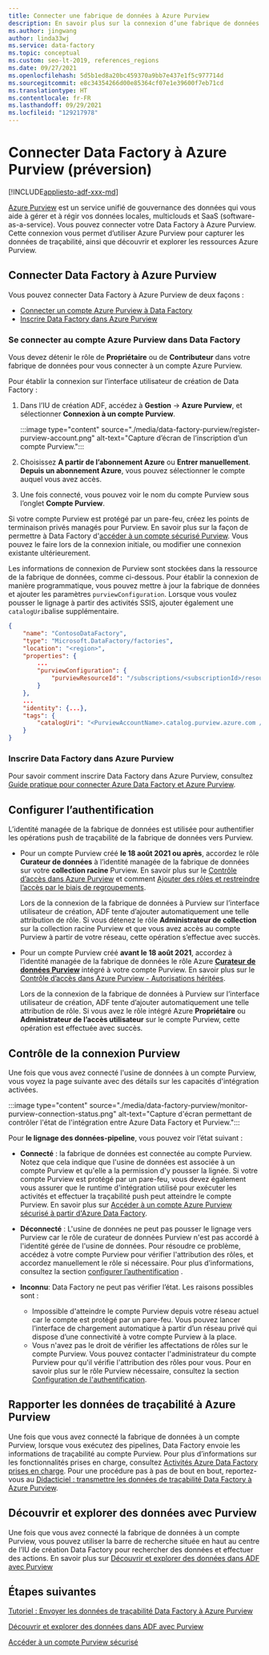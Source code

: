 ```yaml
---
title: Connecter une fabrique de données à Azure Purview
description: En savoir plus sur la connexion d’une fabrique de données à Azure Purview
ms.author: jingwang
author: linda33wj
ms.service: data-factory
ms.topic: conceptual
ms.custom: seo-lt-2019, references_regions
ms.date: 09/27/2021
ms.openlocfilehash: 5d5b1ed8a20bc459370a9bb7e437e1f5c977714d
ms.sourcegitcommit: e8c34354266d00e85364cf07e1e39600f7eb71cd
ms.translationtype: HT
ms.contentlocale: fr-FR
ms.lasthandoff: 09/29/2021
ms.locfileid: "129217978"
---
```

# <a name="connect-data-factory-to-azure-purview-preview"></a>Connecter Data Factory à Azure Purview (préversion)

[!INCLUDE[appliesto-adf-xxx-md](includes/appliesto-adf-xxx-md.md)]

[Azure Purview](../purview/overview.md) est un service unifié de gouvernance des données qui vous aide à gérer et à régir vos données locales, multiclouds et SaaS (software-as-a-service). Vous pouvez connecter votre Data Factory à Azure Purview. Cette connexion vous permet d’utiliser Azure Purview pour capturer les données de traçabilité, ainsi que découvrir et explorer les ressources Azure Purview.

## <a name="connect-data-factory-to-azure-purview"></a>Connecter Data Factory à Azure Purview

Vous pouvez connecter Data Factory à Azure Purview de deux façons :

- [Connecter un compte Azure Purview à Data Factory](#connect-to-azure-purview-account-in-data-factory)
- [Inscrire Data Factory dans Azure Purview](#register-data-factory-in-azure-purview)

### <a name="connect-to-azure-purview-account-in-data-factory"></a>Se connecter au compte Azure Purview dans Data Factory

Vous devez détenir le rôle de **Propriétaire** ou de **Contributeur** dans votre fabrique de données pour vous connecter à un compte Azure Purview.

Pour établir la connexion sur l’interface utilisateur de création de Data Factory :

1. Dans l’IU de création ADF, accédez à **Gestion** -> **Azure Purview**, et sélectionner **Connexion à un compte Purview**. 

    :::image type="content" source="./media/data-factory-purview/register-purview-account.png" alt-text="Capture d’écran de l’inscription d’un compte Purview.":::

2. Choisissez **A partir de l’abonnement Azure** ou **Entrer manuellement**. **Depuis un abonnement Azure**, vous pouvez sélectionner le compte auquel vous avez accès.

3. Une fois connecté, vous pouvez voir le nom du compte Purview sous l’onglet **Compte Purview**.

Si votre compte Purview est protégé par un pare-feu, créez les points de terminaison privés managés pour Purview. En savoir plus sur la façon de permettre à Data Factory d'[accéder à un compte sécurisé Purview](how-to-access-secured-purview-account.md). Vous pouvez le faire lors de la connexion initiale, ou modifier une connexion existante ultérieurement.

Les informations de connexion de Purview sont stockées dans la ressource de la fabrique de données, comme ci-dessous. Pour établir la connexion de manière programmatique, vous pouvez mettre à jour la fabrique de données et ajouter les paramètres `purviewConfiguration`. Lorsque vous voulez pousser le lignage à partir des activités SSIS, ajouter également une `catalogUri`balise supplémentaire.

```json
{
    "name": "ContosoDataFactory",
    "type": "Microsoft.DataFactory/factories",
    "location": "<region>",
    "properties": {
        ...
        "purviewConfiguration": {
            "purviewResourceId": "/subscriptions/<subscriptionId>/resourceGroups/<resourceGroupname>/providers/Microsoft.Purview/accounts/<PurviewAccountName>"
        }
    },
    ...
    "identity": {...},
    "tags": {
        "catalogUri": "<PurviewAccountName>.catalog.purview.azure.com //Note: used for SSIS lineage only"
    }
}
```

### <a name="register-data-factory-in-azure-purview"></a>Inscrire Data Factory dans Azure Purview

Pour savoir comment inscrire Data Factory dans Azure Purview, consultez [Guide pratique pour connecter Azure Data Factory et Azure Purview](../purview/how-to-link-azure-data-factory.md).

## <a name="set-up-authentication"></a>Configurer l’authentification

L’identité managée de la fabrique de données est utilisée pour authentifier les opérations push de traçabilité de la fabrique de données vers Purview. 

- Pour un compte Purview créé **le 18 août 2021 ou après**, accordez le rôle **Curateur de données** à l’identité managée de la fabrique de données sur votre **collection racine** Purview. En savoir plus sur le [Contrôle d’accès dans Azure Purview](../purview/catalog-permissions.md) et comment [Ajouter des rôles et restreindre l’accès par le biais de regroupements](../purview/how-to-create-and-manage-collections.md#add-roles-and-restrict-access-through-collections).

    Lors de la connexion de la fabrique de données à Purview sur l’interface utilisateur de création, ADF tente d’ajouter automatiquement une telle attribution de rôle. Si vous détenez le rôle **Administrateur de collection** sur la collection racine Purview et que vous avez accès au compte Purview à partir de votre réseau, cette opération s’effectue avec succès.

- Pour un compte Purview créé **avant le 18 août 2021**, accordez à l’identité managée de la fabrique de données le rôle Azure [**Curateur de données Purview**](../role-based-access-control/built-in-roles.md#purview-data-curator) intégré à votre compte Purview. En savoir plus sur le [Contrôle d’accès dans Azure Purview - Autorisations héritées](../purview/catalog-permissions.md#legacy-permission-guide).

    Lors de la connexion de la fabrique de données à Purview sur l’interface utilisateur de création, ADF tente d’ajouter automatiquement une telle attribution de rôle. Si vous avez le rôle intégré Azure **Propriétaire** ou **Administrateur de l’accès utilisateur** sur le compte Purview, cette opération est effectuée avec succès.

## <a name="monitor-purview-connection"></a>Contrôle de la connexion Purview

Une fois que vous avez connecté l'usine de données à un compte Purview, vous voyez la page suivante avec des détails sur les capacités d'intégration activées.

:::image type="content" source="./media/data-factory-purview/monitor-purview-connection-status.png" alt-text="Capture d'écran permettant de contrôler l'état de l'intégration entre Azure Data Factory et Purview.":::

Pour **le lignage des données-pipeline**, vous pouvez voir l’état suivant :

- **Connecté** : la fabrique de données est connectée au compte Purview. Notez que cela indique que l'usine de données est associée à un compte Purview et qu'elle a la permission d'y pousser la lignée. Si votre compte Purview est protégé par un pare-feu, vous devez également vous assurer que le runtime d'intégration utilisé pour exécuter les activités et effectuer la traçabilité push peut atteindre le compte Purview. En savoir plus sur [Accéder à un compte Azure Purview sécurisé à partir d'Azure Data Factory](how-to-access-secured-purview-account.md).
- **Déconnecté** : L'usine de données ne peut pas pousser le lignage vers Purview car le rôle de curateur de données Purview n'est pas accordé à l'identité gérée de l'usine de données. Pour résoudre ce problème, accédez à votre compte Purview pour vérifier l'attribution des rôles, et accordez manuellement le rôle si nécessaire. Pour plus d’informations, consultez la section [configurer l’authentification](#set-up-authentication) .
- **Inconnu**: Data Factory ne peut pas vérifier l’état. Les raisons possibles sont :

    - Impossible d'atteindre le compte Purview depuis votre réseau actuel car le compte est protégé par un pare-feu. Vous pouvez lancer l’interface de chargement automatique à partir d’un réseau privé qui dispose d’une connectivité à votre compte Purview à la place.
    - Vous n'avez pas le droit de vérifier les affectations de rôles sur le compte Purview. Vous pouvez contacter l'administrateur du compte Purview pour qu'il vérifie l'attribution des rôles pour vous. Pour en savoir plus sur le rôle Purview nécessaire, consultez la section [Configuration de l'authentification](#set-up-authentication).

## <a name="report-lineage-data-to-azure-purview"></a>Rapporter les données de traçabilité à Azure Purview

Une fois que vous avez connecté la fabrique de données à un compte Purview, lorsque vous exécutez des pipelines, Data Factory envoie les informations de traçabilité au compte Purview. Pour plus d’informations sur les fonctionnalités prises en charge, consultez [Activités Azure Data Factory prises en charge](../purview/how-to-link-azure-data-factory.md#supported-azure-data-factory-activities). Pour une procédure pas à pas de bout en bout, reportez-vous au [Didacticiel : transmettre les données de traçabilité Data Factory à Azure Purview](tutorial-push-lineage-to-purview.md).

## <a name="discover-and-explore-data-using-purview"></a>Découvrir et explorer des données avec Purview

Une fois que vous avez connecté la fabrique de données à un compte Purview, vous pouvez utiliser la barre de recherche située en haut au centre de l’IU de création Data Factory pour rechercher des données et effectuer des actions. En savoir plus sur [Découvrir et explorer des données dans ADF avec Purview](how-to-discover-explore-purview-data.md)

## <a name="next-steps"></a>Étapes suivantes

[Tutoriel : Envoyer les données de traçabilité Data Factory à Azure Purview](tutorial-push-lineage-to-purview.md)

[Découvrir et explorer des données dans ADF avec Purview](how-to-discover-explore-purview-data.md)

[Accéder à un compte Purview sécurisé](how-to-access-secured-purview-account.md)
